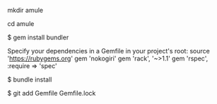mkdir amule

cd amule


$ gem install bundler

Specify your dependencies in a Gemfile in your project's root:
source 'https://rubygems.org'
gem 'nokogiri'
gem 'rack', '~>1.1'
gem 'rspec', :require => 'spec'

$ bundle install

$ git add Gemfile Gemfile.lock

